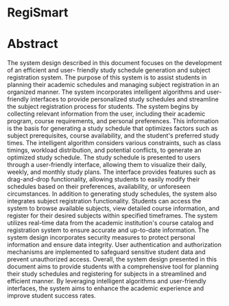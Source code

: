 # RegiSmart

# Abstract


The system design described in this document focuses on the development of an efficient and user- friendly study schedule generation and subject registration system. The purpose of this system is to assist students in planning their academic schedules and managing subject registration in an organized manner. The system incorporates intelligent algorithms and user-friendly interfaces to provide personalized study schedules and streamline the subject registration process for students.
The system begins by collecting relevant information from the user, including their academic program, course requirements, and personal preferences. This information is the basis for generating a study schedule that optimizes factors such as subject prerequisites, course availability, and the student's preferred study times. The intelligent algorithm considers various constraints, such as class timings, workload distribution, and potential conflicts, to generate an optimized study schedule.
The study schedule is presented to users through a user-friendly interface, allowing them to visualize their daily, weekly, and monthly study plans. The interface provides features such as drag-and-drop functionality, allowing students to easily modify their schedules based on their preferences, availability, or unforeseen circumstances.
In addition to generating study schedules, the system also integrates subject registration functionality. Students can access the system to browse available subjects, view detailed course information, and register for their desired subjects within specified timeframes. The system utilizes real-time data from the academic institution's course catalog and registration system to ensure accurate and up-to-date information.
The system design incorporates security measures to protect personal information and ensure data integrity. User authentication and authorization mechanisms are implemented to safeguard sensitive student data and prevent unauthorized access.
Overall, the system design presented in this document aims to provide students with a comprehensive tool for planning their study schedules and registering for subjects in a streamlined and efficient manner. By leveraging intelligent algorithms and user-friendly interfaces, the system aims to enhance the academic experience and improve student success rates.









